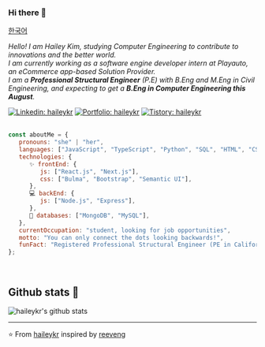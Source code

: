 ### Hi there 👋

[한국어](https://github.com/haileykr/haileykr/blob/main/README.ko.md)

<!--
**haileykr/haileykr** is a ✨ _special_ ✨ repository because its `README.md` (this file) appears on your GitHub profile.

Here are some ideas to get you started:

- 🔭 I’m currently working on ...
- 🌱 I’m currently learning ...
- 👯 I’m looking to collaborate on ...
- 🤔 I’m looking for help with ...
- 💬 Ask me about ...
- 📫 How to reach me: ...
- 😄 Pronouns: ...
- ⚡ Fun fact: ...
-->

<p><em>Hello! I am Hailey Kim, studying Computer Engineering to contribute to innovations and the better world.<br>
  I am currently working as a software engine developer intern at Playauto, an eCommerce app-based Solution Provider.<br>
  I am a <b>Professional Structural Engineer</b> (P.E) with B.Eng and M.Eng in Civil Engineering, and expecting to get a <b>B.Eng in Computer Engineering this August</b>.
  </em></p>
  
[![Linkedin: haileykr](https://img.shields.io/badge/-hailey_harry_kim-blue?style=flat-square&logo=Linkedin&logoColor=white&link=https://www.linkedin.com/in/haileyharrykim/)](https://www.linkedin.com/in/haileyharrykim/) [![Portfolio: haileykr](https://img.shields.io/badge/-portfolio-green?style=flat-square&logo=Github&logoColor=white&link=https://haileykr.github.io/portfolio)](https://haileykr.github.io/portfolio) [![Tistory: haileykr](https://img.shields.io/badge/-tistory_(korean)-black?style=flat-square&logo=Github_Sponsors&logoColor=white&link=https://www.linkedin.com/in/haileyharrykim/)](https://piaflu.tistory.com)
<br /><br />

```javascript
const aboutMe = {
   pronouns: "she" | "her",
   languages: ["JavaScript", "TypeScript", "Python", "SQL", "HTML", "CSS", "C"],
   technologies: {
      ✨ frontEnd: {
         js: ["React.js", "Next.js"],
         css: ["Bulma", "Bootstrap", "Semantic UI"],
      },
      💻 backEnd: {
         js: ["Node.js", "Express"],
      },
      💬 databases: ["MongoDB", "MySQL"],
   },
   currentOccupation: "student, looking for job opportunities",
   motto: "You can only connect the dots looking backwards!",
   funFact: "Registered Professional Structural Engineer (PE in California) / Building Enthusiast" 👷
};
```

<br />

<h2>Github stats 🌱</h2>

![haileykr's github stats](https://github-readme-stats.vercel.app/api?username=haileykr&show_icons=true)

---

⭐️ From  [haileykr](https://github.com/haileykr) inspired by [reeveng](https://github.com/reeveng)


